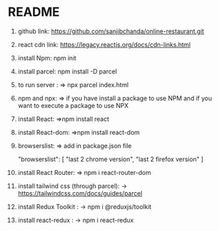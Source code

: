 # README

1. github link:
   https://github.com/sanjibchanda/online-restaurant.git

2. react cdn link:
   https://legacy.reactjs.org/docs/cdn-links.html

3. install Npm:
   npm init

4. install parcel:
   npm install -D parcel

5. to run server :
   => npx parcel index.html

6. npm and npx:
   => if you have install a package to use NPM
   and if you want to execute a package to use NPX

7. install React:
   =>npm install react

8. install React-dom:
   =>npm install react-dom

9. browserslist:
   => add in package.json file

   "browserslist": [
   "last 2 chrome version",
   "last 2 firefox version"
   ]

10. install React Router:
    => npm i react-router-dom

11. install tailwind css (through parcel):
    -> https://tailwindcss.com/docs/guides/parcel

12. install Redux Toolkit :
    -> npm i @reduxjs/toolkit

13. install react-redux :
    -> npm i react-redux
